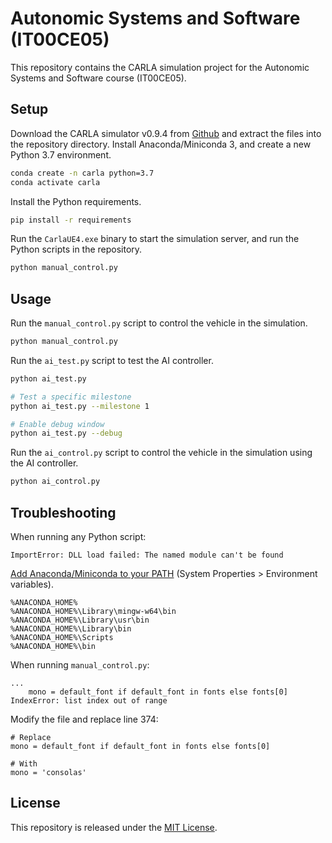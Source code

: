 # Autonomic Systems and Software (IT00CE05)

This repository contains the CARLA simulation project for the Autonomic Systems and Software course (IT00CE05).

## Setup

Download the CARLA simulator v0.9.4 from [Github](https://github.com/carla-simulator/carla/releases/tag/0.9.4) and extract the files into the repository directory.
Install Anaconda/Miniconda 3, and create a new Python 3.7 environment.

```sh
conda create -n carla python=3.7
conda activate carla
```

Install the Python requirements.

```sh
pip install -r requirements
```

Run the `CarlaUE4.exe` binary to start the simulation server, and run the Python scripts in the repository.

```sh
python manual_control.py
```

## Usage

Run the `manual_control.py` script to control the vehicle in the simulation.

```sh
python manual_control.py
```

Run the `ai_test.py` script to test the AI controller.

```sh
python ai_test.py

# Test a specific milestone
python ai_test.py --milestone 1

# Enable debug window
python ai_test.py --debug
```

Run the `ai_control.py` script to control the vehicle in the simulation using the AI controller.

```sh
python ai_control.py
```

## Troubleshooting

When running any Python script:

```
ImportError: DLL load failed: The named module can't be found
```

[Add Anaconda/Miniconda to your PATH](https://github.com/pypa/virtualenv/issues/1139#issuecomment-453865723) (System Properties > Environment variables).

```
%ANACONDA_HOME%
%ANACONDA_HOME%\Library\mingw-w64\bin
%ANACONDA_HOME%\Library\usr\bin
%ANACONDA_HOME%\Library\bin
%ANACONDA_HOME%\Scripts
%ANACONDA_HOME%\bin
```

When running `manual_control.py`:

```
...
    mono = default_font if default_font in fonts else fonts[0]
IndexError: list index out of range
```

Modify the file and replace line 374:

```
# Replace
mono = default_font if default_font in fonts else fonts[0]

# With
mono = 'consolas'
```

## License

This repository is released under the [MIT License](LICENSE.md).

